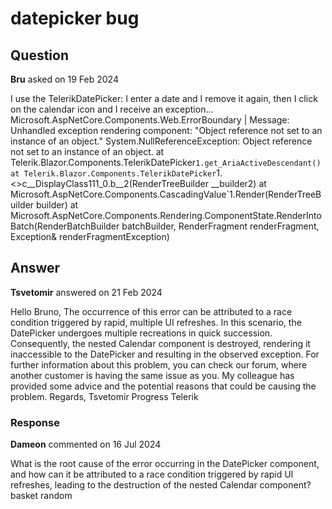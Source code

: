 # datepicker bug

## Question

**Bru** asked on 19 Feb 2024

I use the TelerikDatePicker: I enter a date and I remove it again, then I click on the calendar icon and I receive an exception... Microsoft.AspNetCore.Components.Web.ErrorBoundary | Message: Unhandled exception rendering component: "Object reference not set to an instance of an object." System.NullReferenceException: Object reference not set to an instance of an object. at Telerik.Blazor.Components.TelerikDatePicker`1.get_AriaActiveDescendant() at Telerik.Blazor.Components.TelerikDatePicker`1.<>c__DisplayClass111_0.<BuildRenderTree>b__2(RenderTreeBuilder __builder2) at Microsoft.AspNetCore.Components.CascadingValue`1.Render(RenderTreeBuilder builder) at Microsoft.AspNetCore.Components.Rendering.ComponentState.RenderIntoBatch(RenderBatchBuilder batchBuilder, RenderFragment renderFragment, Exception& renderFragmentException)

## Answer

**Tsvetomir** answered on 21 Feb 2024

Hello Bruno, The occurrence of this error can be attributed to a race condition triggered by rapid, multiple UI refreshes. In this scenario, the DatePicker undergoes multiple recreations in quick succession. Consequently, the nested Calendar component is destroyed, rendering it inaccessible to the DatePicker and resulting in the observed exception. For further information about this problem, you can check our forum, where another customer is having the same issue as you. My colleague has provided some advice and the potential reasons that could be causing the problem. Regards, Tsvetomir Progress Telerik

### Response

**Dameon** commented on 16 Jul 2024

What is the root cause of the error occurring in the DatePicker component, and how can it be attributed to a race condition triggered by rapid UI refreshes, leading to the destruction of the nested Calendar component? basket random
